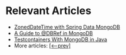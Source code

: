 # Relevant Articles

- [ZonedDateTime with Spring Data MongoDB](https://www.baeldung.com/spring-data-mongodb-zoneddatetime)
- [A Guide to @DBRef in MongoDB](https://www.baeldung.com/spring-mongodb-dbref-annotation)
- [Testcontainers With MongoDB in Java](https://www.baeldung.com/java-mongodb-testcontainers)
- More articles: [[<--prev]](../spring-boot-persistence-mongodb-3) 
